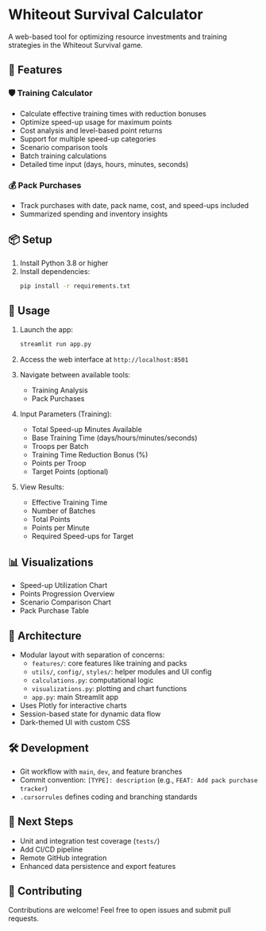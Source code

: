 # Whiteout Survival Calculator

A web-based tool for optimizing resource investments and training strategies in the Whiteout Survival game.

## 🔧 Features

### 🛡️ Training Calculator
- Calculate effective training times with reduction bonuses
- Optimize speed-up usage for maximum points
- Cost analysis and level-based point returns
- Support for multiple speed-up categories
- Scenario comparison tools
- Batch training calculations
- Detailed time input (days, hours, minutes, seconds)

### 💰 Pack Purchases
- Track purchases with date, pack name, cost, and speed-ups included
- Summarized spending and inventory insights

## 📦 Setup

1. Install Python 3.8 or higher
2. Install dependencies:
   ```bash
   pip install -r requirements.txt
   ```

## 🚀 Usage

1. Launch the app:
   ```bash
   streamlit run app.py
   ```

2. Access the web interface at `http://localhost:8501`

3. Navigate between available tools:
   - Training Analysis
   - Pack Purchases

4. Input Parameters (Training):
   - Total Speed-up Minutes Available
   - Base Training Time (days/hours/minutes/seconds)
   - Troops per Batch
   - Training Time Reduction Bonus (%)
   - Points per Troop
   - Target Points (optional)

5. View Results:
   - Effective Training Time
   - Number of Batches
   - Total Points
   - Points per Minute
   - Required Speed-ups for Target

## 📊 Visualizations

- Speed-up Utilization Chart
- Points Progression Overview
- Scenario Comparison Chart
- Pack Purchase Table

## 🧱 Architecture

- Modular layout with separation of concerns:
  - `features/`: core features like training and packs
  - `utils/`, `config/`, `styles/`: helper modules and UI config
  - `calculations.py`: computational logic
  - `visualizations.py`: plotting and chart functions
  - `app.py`: main Streamlit app
- Uses Plotly for interactive charts
- Session-based state for dynamic data flow
- Dark-themed UI with custom CSS

## 🛠️ Development

- Git workflow with `main`, `dev`, and feature branches
- Commit convention: `[TYPE]: description` (e.g., `FEAT: Add pack purchase tracker`)
- `.cursorrules` defines coding and branching standards

## 🧪 Next Steps

- Unit and integration test coverage (`tests/`)
- Add CI/CD pipeline
- Remote GitHub integration
- Enhanced data persistence and export features

## 🤝 Contributing

Contributions are welcome! Feel free to open issues and submit pull requests.